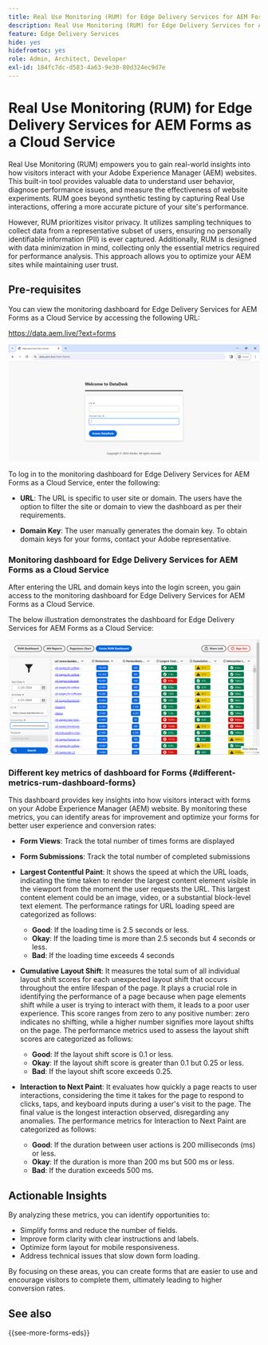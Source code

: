 ```yaml
---
title: Real Use Monitoring (RUM) for Edge Delivery Services for AEM Forms as a Cloud Service
description: Real Use Monitoring (RUM) for Edge Delivery Services for AEM Forms as a Cloud Service involves the ongoing tracking and analysis of user interactions with forms.
feature: Edge Delivery Services
hide: yes
hidefromtoc: yes
role: Admin, Architect, Developer
exl-id: 184fc7dc-d583-4a63-9e30-80d324ec9d7e
---
```

# Real Use Monitoring (RUM) for Edge Delivery Services for AEM Forms as a Cloud Service

Real Use Monitoring (RUM) empowers you to gain real-world insights into how visitors interact with your Adobe Experience Manager (AEM) websites. This built-in tool provides valuable data to understand user behavior, diagnose performance issues, and measure the effectiveness of website experiments. RUM goes beyond synthetic testing by capturing Real Use interactions, offering a more accurate picture of your site's performance.

However, RUM prioritizes visitor privacy. It utilizes sampling techniques to collect data from a representative subset of users, ensuring no personally identifiable information (PII) is ever captured. Additionally, RUM is designed with data minimization in mind, collecting only the essential metrics required for performance analysis. This approach allows you to optimize your AEM sites while maintaining user trust.


## Pre-requisites

You can view the monitoring dashboard for Edge Delivery Services for AEM Forms as a Cloud Service by accessing the following URL:

https://data.aem.live/?ext=forms

![RUM Login Screen for Edge Delivery Services for Forms](/help/edge/assets/rum-login-screen.png)

To log in to the monitoring dashboard for Edge Delivery Services for AEM Forms as a Cloud Service, enter the following:

* **URL**: The URL is specific to user site or domain. The users have the option to filter the site or domain to view the dashboard as per their requirements.

* **Domain Key**: The user manually generates the domain key. To obtain domain keys for your  forms, contact your Adobe representative. 

### Monitoring dashboard for Edge Delivery Services for AEM Forms as a Cloud Service

After entering the URL and domain keys into the login screen, you gain access to the monitoring dashboard for Edge Delivery Services for AEM Forms as a Cloud Service.

The below illustration demonstrates the dashboard for Edge Delivery Services for AEM Forms as a Cloud Service:

![RUM Forms Dashboard](/help/edge/assets/rum-forms-dashboard.png)

### Different key metrics of dashboard for Forms {#different-metrics-rum-dashboard-forms}

This dashboard provides key insights into how visitors interact with forms on your Adobe Experience Manager (AEM) website. By monitoring these metrics, you can identify areas for improvement and optimize your forms for better user experience and conversion rates:

* **Form Views**: Track the total number of times forms are displayed 
* **Form Submissions**: Track the  total number of completed submissions 

* **Largest Contentful Paint**: It shows the speed at which the URL loads, indicating the time taken to render the largest content element visible in the viewport from the moment the user requests the URL. This largest content element could be an image, video, or a substantial block-level text element. The performance ratings for URL loading speed are categorized as follows:
    * **Good**: If the loading time is 2.5 seconds or less.
    * **Okay**: If the loading time is more than 2.5 seconds but 4 seconds or less.
    * **Bad**: If the loading time exceeds 4 seconds

* **Cumulative Layout Shift**: It measures the total sum of all individual layout shift scores for each unexpected layout shift that occurs throughout the entire lifespan of the page. It plays a crucial role in identifying the performance of a page because when page elements shift while a user is trying to interact with them, it leads to a poor user experience. This score ranges from zero to any positive number: zero indicates no shifting, while a higher number signifies more layout shifts on the page. The performance metrics used to assess the layout shift scores are categorized as follows:
   
  * **Good**: If the layout shift score is 0.1 or less.
  * **Okay**: If the layout shift score is greater than 0.1 but 0.25 or less.
  * **Bad**: If the layout shift score exceeds 0.25.

* **Interaction to Next Paint**:  It evaluates how quickly a page reacts to user interactions, considering the time it takes for the page to respond to clicks, taps, and keyboard inputs during a user's visit to the page. The final value is the longest interaction observed, disregarding any anomalies. The performance metrics for Interaction to Next Paint are categorized as follows:
    * **Good**: If the duration between user actions is 200 milliseconds (ms) or less.
    * **Okay**: If the duration is more than 200 ms but 500 ms or less.
    * **Bad**: If the duration exceeds 500 ms.

## Actionable Insights

By analyzing these metrics, you can identify opportunities to:

* Simplify forms and reduce the number of fields.
* Improve form clarity with clear instructions and labels.
* Optimize form layout for mobile responsiveness.
* Address technical issues that slow down form loading.

By focusing on these areas, you can create forms that are easier to use and encourage visitors to complete them, ultimately leading to higher conversion rates.

## See also

{{see-more-forms-eds}}
